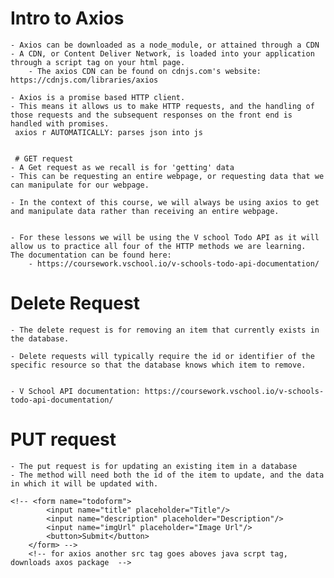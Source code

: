 # Intro to Axios
    - Axios can be downloaded as a node_module, or attained through a CDN
    - A CDN, or Content Deliver Network, is loaded into your application through a script tag on your html page.
        - The axios CDN can be found on cdnjs.com's website: https://cdnjs.com/libraries/axios
        
    - Axios is a promise based HTTP client.
    - This means it allows us to make HTTP requests, and the handling of those requests and the subsequent responses on the front end is handled with promises.
     axios r AUTOMATICALLY: parses json into js


     # GET request
    - A Get request as we recall is for 'getting' data
    - This can be requesting an entire webpage, or requesting data that we can manipulate for our webpage.
    
    - In the context of this course, we will always be using axios to get and manipulate data rather than receiving an entire webpage.
    
    
    - For these lessons we will be using the V school Todo API as it will allow us to practice all four of the HTTP methods we are learning.  The documentation can be found here:
        - https://coursework.vschool.io/v-schools-todo-api-documentation/

   # Delete Request

    - The delete request is for removing an item that currently exists in the database.
    
    - Delete requests will typically require the id or identifier of the specific resource so that the database knows which item to remove.
    
    
    - V School API documentation: https://coursework.vschool.io/v-schools-todo-api-documentation/     
    
# PUT request

    - The put request is for updating an existing item in a database
    - The method will need both the id of the item to update, and the data in which it will be updated with.

    <!-- <form name="todoform">
            <input name="title" placeholder="Title"/>
            <input name="description" placeholder="Description"/>
            <input name="imgUrl" placeholder="Image Url"/>
            <button>Submit</button>
        </form> -->
        <!-- for axios another src tag goes aboves java scrpt tag, downloads axos package  -->